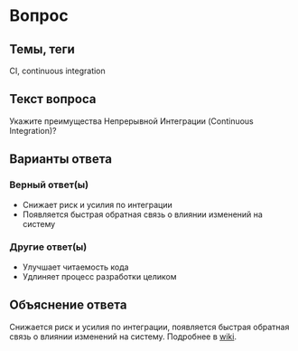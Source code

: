 # Вопрос

## Темы, теги

СI, continuous integration

## Текст вопроса

Укажите преимущества Непрерывной Интеграции (Continuous Integration)?

## Варианты ответа

### Верный ответ(ы)

* Снижает риск и усилия по интеграции
* Появляется быстрая обратная связь о влиянии изменений на систему

### Другие ответ(ы)

* Улучшает читаемость кода
* Удлиняет процесс разработки целиком

## Объяснение ответа

Снижается риск и усилия по интеграции, появляется быстрая обратная связь о влиянии изменений на систему.  Подробнее в [wiki](https://technical-excellence.ru/wiki/CI).
